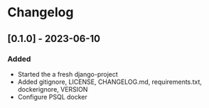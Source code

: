 # Changelog

## [0.1.0] - 2023-06-10

### Added

- Started the a fresh django-project
- Added gitignore, LICENSE, CHANGELOG.md, requirements.txt, dockerignore, VERSION
- Configure PSQL docker
